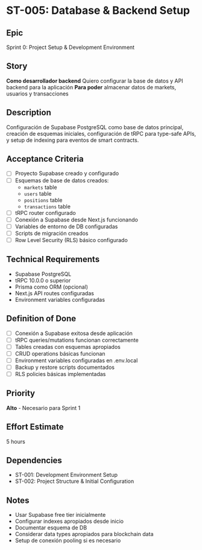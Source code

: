 # ST-005: Database & Backend Setup

## Epic
Sprint 0: Project Setup & Development Environment

## Story
**Como desarrollador backend**
Quiero configurar la base de datos y API backend para la aplicación
**Para poder** almacenar datos de markets, usuarios y transacciones

## Description
Configuración de Supabase PostgreSQL como base de datos principal, creación de esquemas iniciales, configuración de tRPC para type-safe APIs, y setup de indexing para eventos de smart contracts.

## Acceptance Criteria
- [ ] Proyecto Supabase creado y configurado
- [ ] Esquemas de base de datos creados:
  - `markets` table
  - `users` table  
  - `positions` table
  - `transactions` table
- [ ] tRPC router configurado
- [ ] Conexión a Supabase desde Next.js funcionando
- [ ] Variables de entorno de DB configuradas
- [ ] Scripts de migración creados
- [ ] Row Level Security (RLS) básico configurado

## Technical Requirements
- Supabase PostgreSQL
- tRPC 10.0.0 o superior
- Prisma como ORM (opcional)
- Next.js API routes configuradas
- Environment variables configuradas

## Definition of Done
- [ ] Conexión a Supabase exitosa desde aplicación
- [ ] tRPC queries/mutations funcionan correctamente
- [ ] Tables creadas con esquemas apropiados
- [ ] CRUD operations básicas funcionan
- [ ] Environment variables configuradas en .env.local
- [ ] Backup y restore scripts documentados
- [ ] RLS policies básicas implementadas

## Priority
**Alto** - Necesario para Sprint 1

## Effort Estimate
5 hours

## Dependencies
- ST-001: Development Environment Setup
- ST-002: Project Structure & Initial Configuration

## Notes
- Usar Supabase free tier inicialmente
- Configurar indexes apropiados desde inicio
- Documentar esquema de DB
- Considerar data types apropiados para blockchain data
- Setup de conexión pooling si es necesario